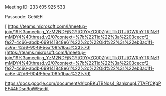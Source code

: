 
Meeting ID: 233 605 925 533 

Passcode: Ge5iEH 


[
https://teams.microsoft.com/l/meetup-join/19%3ameeting_YzM2NDFjNGYtODYyZC00ZjVlLTlkOTUtOWRhYTRlNzRmMDY4%40thread.v2/0?context=%7b%22Tid%22%3a%2203ceccf2-fe27-4c66-abdb-699141848e61%22%2c%22Oid%22%3a%22eb3ac1f1-ac6e-42d6-9046-5eaf06fc1baa%22%7d](https://teams.microsoft.com/l/meetup-join/19%3ameeting_YzM2NDFjNGYtODYyZC00ZjVlLTlkOTUtOWRhYTRlNzRmMDY4%40thread.v2/0?context=%7b%22Tid%22%3a%2203ceccf2-fe27-4c66-abdb-699141848e61%22%2c%22Oid%22%3a%22eb3ac1f1-ac6e-42d6-9046-5eaf06fc1baa%22%7d)



https://docs.google.com/document/d/1cpBKuTBNos4_8anlxnupL7TAFfCKgPEF44hDsn9oiWE/edit

